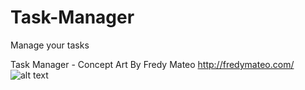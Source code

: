 # Task-Manager
Manage your tasks

Task Manager - Concept Art By Fredy Mateo http://fredymateo.com/
![alt text](https://pp.userapi.com/c639329/v639329113/3eb41/hzp_xX3B7Hg.jpg)
